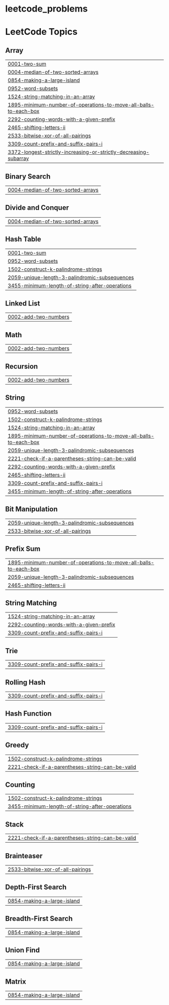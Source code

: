 # leetcode_problems
<!---LeetCode Topics Start-->
# LeetCode Topics
## Array
|  |
| ------- |
| [0001-two-sum](https://github.com/jayavijaay/leetcode_problems/tree/master/0001-two-sum) |
| [0004-median-of-two-sorted-arrays](https://github.com/jayavijaay/leetcode_problems/tree/master/0004-median-of-two-sorted-arrays) |
| [0854-making-a-large-island](https://github.com/jayavijaay/leetcode_problems/tree/master/0854-making-a-large-island) |
| [0952-word-subsets](https://github.com/jayavijaay/leetcode_problems/tree/master/0952-word-subsets) |
| [1524-string-matching-in-an-array](https://github.com/jayavijaay/leetcode_problems/tree/master/1524-string-matching-in-an-array) |
| [1895-minimum-number-of-operations-to-move-all-balls-to-each-box](https://github.com/jayavijaay/leetcode_problems/tree/master/1895-minimum-number-of-operations-to-move-all-balls-to-each-box) |
| [2292-counting-words-with-a-given-prefix](https://github.com/jayavijaay/leetcode_problems/tree/master/2292-counting-words-with-a-given-prefix) |
| [2465-shifting-letters-ii](https://github.com/jayavijaay/leetcode_problems/tree/master/2465-shifting-letters-ii) |
| [2533-bitwise-xor-of-all-pairings](https://github.com/jayavijaay/leetcode_problems/tree/master/2533-bitwise-xor-of-all-pairings) |
| [3309-count-prefix-and-suffix-pairs-i](https://github.com/jayavijaay/leetcode_problems/tree/master/3309-count-prefix-and-suffix-pairs-i) |
| [3372-longest-strictly-increasing-or-strictly-decreasing-subarray](https://github.com/jayavijaay/leetcode_problems/tree/master/3372-longest-strictly-increasing-or-strictly-decreasing-subarray) |
## Binary Search
|  |
| ------- |
| [0004-median-of-two-sorted-arrays](https://github.com/jayavijaay/leetcode_problems/tree/master/0004-median-of-two-sorted-arrays) |
## Divide and Conquer
|  |
| ------- |
| [0004-median-of-two-sorted-arrays](https://github.com/jayavijaay/leetcode_problems/tree/master/0004-median-of-two-sorted-arrays) |
## Hash Table
|  |
| ------- |
| [0001-two-sum](https://github.com/jayavijaay/leetcode_problems/tree/master/0001-two-sum) |
| [0952-word-subsets](https://github.com/jayavijaay/leetcode_problems/tree/master/0952-word-subsets) |
| [1502-construct-k-palindrome-strings](https://github.com/jayavijaay/leetcode_problems/tree/master/1502-construct-k-palindrome-strings) |
| [2059-unique-length-3-palindromic-subsequences](https://github.com/jayavijaay/leetcode_problems/tree/master/2059-unique-length-3-palindromic-subsequences) |
| [3455-minimum-length-of-string-after-operations](https://github.com/jayavijaay/leetcode_problems/tree/master/3455-minimum-length-of-string-after-operations) |
## Linked List
|  |
| ------- |
| [0002-add-two-numbers](https://github.com/jayavijaay/leetcode_problems/tree/master/0002-add-two-numbers) |
## Math
|  |
| ------- |
| [0002-add-two-numbers](https://github.com/jayavijaay/leetcode_problems/tree/master/0002-add-two-numbers) |
## Recursion
|  |
| ------- |
| [0002-add-two-numbers](https://github.com/jayavijaay/leetcode_problems/tree/master/0002-add-two-numbers) |
## String
|  |
| ------- |
| [0952-word-subsets](https://github.com/jayavijaay/leetcode_problems/tree/master/0952-word-subsets) |
| [1502-construct-k-palindrome-strings](https://github.com/jayavijaay/leetcode_problems/tree/master/1502-construct-k-palindrome-strings) |
| [1524-string-matching-in-an-array](https://github.com/jayavijaay/leetcode_problems/tree/master/1524-string-matching-in-an-array) |
| [1895-minimum-number-of-operations-to-move-all-balls-to-each-box](https://github.com/jayavijaay/leetcode_problems/tree/master/1895-minimum-number-of-operations-to-move-all-balls-to-each-box) |
| [2059-unique-length-3-palindromic-subsequences](https://github.com/jayavijaay/leetcode_problems/tree/master/2059-unique-length-3-palindromic-subsequences) |
| [2221-check-if-a-parentheses-string-can-be-valid](https://github.com/jayavijaay/leetcode_problems/tree/master/2221-check-if-a-parentheses-string-can-be-valid) |
| [2292-counting-words-with-a-given-prefix](https://github.com/jayavijaay/leetcode_problems/tree/master/2292-counting-words-with-a-given-prefix) |
| [2465-shifting-letters-ii](https://github.com/jayavijaay/leetcode_problems/tree/master/2465-shifting-letters-ii) |
| [3309-count-prefix-and-suffix-pairs-i](https://github.com/jayavijaay/leetcode_problems/tree/master/3309-count-prefix-and-suffix-pairs-i) |
| [3455-minimum-length-of-string-after-operations](https://github.com/jayavijaay/leetcode_problems/tree/master/3455-minimum-length-of-string-after-operations) |
## Bit Manipulation
|  |
| ------- |
| [2059-unique-length-3-palindromic-subsequences](https://github.com/jayavijaay/leetcode_problems/tree/master/2059-unique-length-3-palindromic-subsequences) |
| [2533-bitwise-xor-of-all-pairings](https://github.com/jayavijaay/leetcode_problems/tree/master/2533-bitwise-xor-of-all-pairings) |
## Prefix Sum
|  |
| ------- |
| [1895-minimum-number-of-operations-to-move-all-balls-to-each-box](https://github.com/jayavijaay/leetcode_problems/tree/master/1895-minimum-number-of-operations-to-move-all-balls-to-each-box) |
| [2059-unique-length-3-palindromic-subsequences](https://github.com/jayavijaay/leetcode_problems/tree/master/2059-unique-length-3-palindromic-subsequences) |
| [2465-shifting-letters-ii](https://github.com/jayavijaay/leetcode_problems/tree/master/2465-shifting-letters-ii) |
## String Matching
|  |
| ------- |
| [1524-string-matching-in-an-array](https://github.com/jayavijaay/leetcode_problems/tree/master/1524-string-matching-in-an-array) |
| [2292-counting-words-with-a-given-prefix](https://github.com/jayavijaay/leetcode_problems/tree/master/2292-counting-words-with-a-given-prefix) |
| [3309-count-prefix-and-suffix-pairs-i](https://github.com/jayavijaay/leetcode_problems/tree/master/3309-count-prefix-and-suffix-pairs-i) |
## Trie
|  |
| ------- |
| [3309-count-prefix-and-suffix-pairs-i](https://github.com/jayavijaay/leetcode_problems/tree/master/3309-count-prefix-and-suffix-pairs-i) |
## Rolling Hash
|  |
| ------- |
| [3309-count-prefix-and-suffix-pairs-i](https://github.com/jayavijaay/leetcode_problems/tree/master/3309-count-prefix-and-suffix-pairs-i) |
## Hash Function
|  |
| ------- |
| [3309-count-prefix-and-suffix-pairs-i](https://github.com/jayavijaay/leetcode_problems/tree/master/3309-count-prefix-and-suffix-pairs-i) |
## Greedy
|  |
| ------- |
| [1502-construct-k-palindrome-strings](https://github.com/jayavijaay/leetcode_problems/tree/master/1502-construct-k-palindrome-strings) |
| [2221-check-if-a-parentheses-string-can-be-valid](https://github.com/jayavijaay/leetcode_problems/tree/master/2221-check-if-a-parentheses-string-can-be-valid) |
## Counting
|  |
| ------- |
| [1502-construct-k-palindrome-strings](https://github.com/jayavijaay/leetcode_problems/tree/master/1502-construct-k-palindrome-strings) |
| [3455-minimum-length-of-string-after-operations](https://github.com/jayavijaay/leetcode_problems/tree/master/3455-minimum-length-of-string-after-operations) |
## Stack
|  |
| ------- |
| [2221-check-if-a-parentheses-string-can-be-valid](https://github.com/jayavijaay/leetcode_problems/tree/master/2221-check-if-a-parentheses-string-can-be-valid) |
## Brainteaser
|  |
| ------- |
| [2533-bitwise-xor-of-all-pairings](https://github.com/jayavijaay/leetcode_problems/tree/master/2533-bitwise-xor-of-all-pairings) |
## Depth-First Search
|  |
| ------- |
| [0854-making-a-large-island](https://github.com/jayavijaay/leetcode_problems/tree/master/0854-making-a-large-island) |
## Breadth-First Search
|  |
| ------- |
| [0854-making-a-large-island](https://github.com/jayavijaay/leetcode_problems/tree/master/0854-making-a-large-island) |
## Union Find
|  |
| ------- |
| [0854-making-a-large-island](https://github.com/jayavijaay/leetcode_problems/tree/master/0854-making-a-large-island) |
## Matrix
|  |
| ------- |
| [0854-making-a-large-island](https://github.com/jayavijaay/leetcode_problems/tree/master/0854-making-a-large-island) |
<!---LeetCode Topics End-->